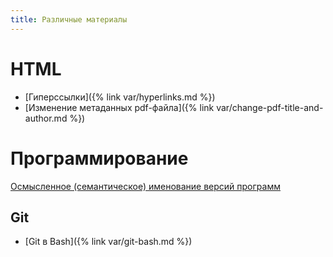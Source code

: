 ```yaml
---
title: Различные материалы
---
```


# HTML

- [Гиперссылки]({% link var/hyperlinks.md %})
- [Изменение метаданных pdf-файла]({% link var/change-pdf-title-and-author.md %})

# Программирование

[Осмысленное (семантическое) именование версий программ](http://semver.org/lang/ru/)

## Git

- [Git в Bash]({% link var/git-bash.md %})
